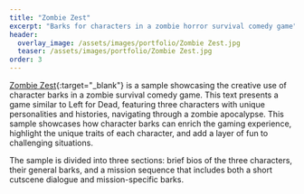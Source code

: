 ```yaml
---
title: "Zombie Zest"
excerpt: "Barks for characters in a zombie horror survival comedy game"
header:
  overlay_image: /assets/images/portfolio/Zombie Zest.jpg
  teaser: /assets/images/portfolio/Zombie Zest.jpg
order: 3
---
```


[Zombie Zest](https://drive.google.com/file/d/1HDQ6Z9xsPKP3GgHTSqCsSLeZUPoOwjAQ/view?usp=sharing){:target="\_blank"} is a sample showcasing the creative use of character barks in a zombie survival comedy game. This text presents a game similar to Left for Dead, featuring three characters with unique personalities and histories, navigating through a zombie apocalypse. This sample showcases how character barks can enrich the gaming experience, highlight the unique traits of each character, and add a layer of fun to challenging situations.
 
The sample is divided into three sections: brief bios of the three characters, their general barks, and a mission sequence that includes both a short cutscene dialogue and mission-specific barks.


